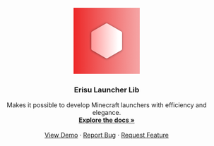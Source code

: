 <p align="center">
  <a href="https://github.com/Yoroion/Erisu">
    <img src="/Erisu_Logo.png" alt="Logo" width="150" height="150">
  </a>

  <h3 align="center">Erisu Launcher Lib</h3>

  <p align="center">
    Makes it possible to develop Minecraft launchers with efficiency and elegance.
    <br />
    <a href="https://ahpxchina.github.io/ModuleLauncher.Re.Document/"><strong>Explore the docs »</strong></a>
    <br />
    <br />
    <a href="https://github.com/AHpxChina/ModuleLauncher.Re/tree/master/ModuleLauncher.Example">View Demo</a>
    ·
    <a href="https://github.com/AHpxChina/ModuleLauncher.Re/issues">Report Bug</a>
    ·
    <a href="https://github.com/AHpxChina/ModuleLauncher.Re/issues">Request Feature</a>
  </p>